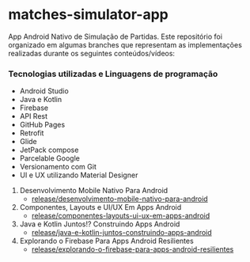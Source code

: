 # matches-simulator-app
App Android Nativo de Simulação de Partidas. Este repositório foi organizado em algumas branches que representam as implementações realizadas durante os seguintes conteúdos/vídeos:


### Tecnologias utilizadas e Linguagens de programação
  - Android Studio
  - Java e Kotlin
  - Firebase
  - API Rest
  - GitHub Pages
  - Retrofit
  - Glide
  - JetPack compose
  - Parcelable Google
  - Versionamento com Git 
  - UI e UX utilizando Material Designer


1. Desenvolvimento Mobile Nativo Para Android
    - [release/desenvolvimento-mobile-nativo-para-android](https://github.com/JorgeTranin/matches-simulator-app)
1. Componentes, Layouts e UI/UX Em Apps Android
    - [release/componentes-layouts-ui-ux-em-apps-android](https://github.com/JorgeTranin/matches-simulator-app/tree/release/componentes-layouts-ui-ux-em-apps-android)
1. Java e Kotlin Juntos!? Construindo Apps Android
    - [release/java-e-kotlin-juntos-construindo-apps-android](https://github.com/JorgeTranin/matches-simulator-app/tree/Java-e-Kotlin-Juntos!-Construindo-Apps-Android)
1. Explorando o Firebase Para Apps Android Resilientes
    - [release/explorando-o-firebase-para-apps-android-resilientes]()
